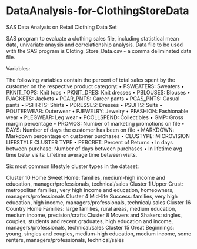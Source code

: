 # DataAnalysis-for-ClothingStoreData
SAS Data Analysis on Retail Clothing Data Set

SAS program to evaluate a clothing sales file, including statistical mean data, univariate anaysis and correlationship analysis. Data file to be used with the SAS program is Cloting_Store_Data.csv - a comma deliminated data file.

Variables:

The following variables contain the percent of total sales spent by the customer on the respective product category: 
• PSWEATERS: Sweaters 
• PKNIT_TOPS: Knit tops 
• PKNIT_DRES: Knit dresses 
• PBLOUSES: Blouses 
• PJACKETS: Jackets
• PCAR_PNTS: Career pants 
• PCAS_PNTS: Casual pants
• PSHIRTS: Shirts 
• PDRESSES: Dresses 
• PSUITS: Suits 
• POUTERWEAR: Outerwear 
• PJEWELRY: Jewelry
• PFASHION: Fashionable wear 
• PLEGWEAR: Leg wear 
• PCOLLSPEND: Collectibles 
• GMP: Gross margin percentage 
• PROMOS: Number of marketing promotions on file 
• DAYS: Number of days the customer has been on file 
• MARKDOWN: Markdown percentage on customer purchases 
• CLUSTYPE: MICROVISION LIFESTYLE CLUSTER TYPE 
• PERCRET: Percent of Returns 
• In days between purchase: Number of days between purchases 
• In lifetime avg time betw visits: Lifetime average time between visits.

Six most common lifestyle cluster types in the dataset:

Cluster 10 Home Sweet Home: families, medium-high income and education, manager/professionals, technical/sales
Cluster 1 Upper Crust: metropolitan families, very high income and education, homeowners, managers/professionals
Cluster 4 Mid-life Success: families, very high education, high income, managers/professionals, technical/ sales
Cluster 16 Country Home Families: large families, rural areas, medium education, medium income, precision/crafts
Cluster 8 Movers and Shakers: singles, couples, students and recent graduates, high education and income, managers/professionals, technical/sales
Cluster 15 Great Beginnings: young, singles and couples, medium-high education, medium income, some renters, managers/professionals, technical/sales
